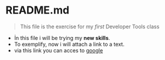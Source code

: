 # README.md
> This file is the exercise for my _first_ Developer Tools class
 * İn this file i will be trying  my **new skills**.
  * To exemplify, now i will attach a link to a text.
  *  via this link you can acces to [google](https://www.google.com)
